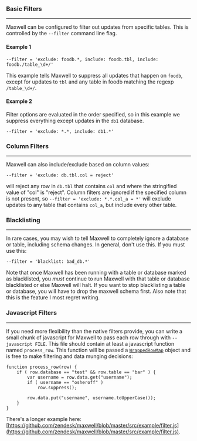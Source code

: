 ### Basic Filters
***

Maxwell can be configured to filter out updates from specific tables.  This is controlled
by the `--filter` command line flag.

#### Example 1

```
--filter = 'exclude: foodb.*, include: foodb.tbl, include: foodb./table_\d+/'
```

This example tells Maxwell to suppress all updates that happen on `foodb`, except for updates
to `tbl` and any table in foodb matching the regexp `/table_\d+/`.
#### Example 2

Filter options are evaluated in the order specified, so in this example we
suppress everything except updates in the `db1` database.

```
--filter = 'exclude: *.*, include: db1.*'
```


### Column Filters
***
Maxwell can also include/exclude based on column values:

```
--filter = 'exclude: db.tbl.col = reject'
```

will reject any row in `db.tbl` that contains `col` and where the stringified value of "col" is "reject".
Column filters are ignored if the specified column is not present, so `--filter = 'exclude: *.*.col_a = *'`
will exclude updates to any table that contains `col_a`, but include every other table.


### Blacklisting
***
In rare cases, you may wish to tell Maxwell to completely ignore a database or
table, including schema changes.  In general, don't use this.  If you must use this:

```
--filter = 'blacklist: bad_db.*'
```

Note that once Maxwell has been running with a table or database marked as
blacklisted, you *must* continue to run Maxwell with that table or database
blacklisted or else Maxwell will halt. If you want to stop
blacklisting a table or database, you will have to drop the maxwell schema first.
Also note that this is the feature I most regret writing.


### Javascript Filters
***
If you need more flexibility than the native filters provide, you can write a small chunk of
javascript for Maxwell to pass each row through with `--javascript FILE`.  This file should contain
at least a javascript function named `process_row`.  This function will be passed a [`WrappedRowMap`]()
object and is free to make filtering and data munging decisions:

```
function process_row(row) {
	if ( row.database == "test" && row.table == "bar" ) {
		var username = row.data.get("username");
		if ( username == "osheroff" )
			row.suppress();

		row.data.put("username", username.toUpperCase());
	}
}
```

There's a longer example here: [https://github.com/zendesk/maxwell/blob/master/src/example/filter.js](https://github.com/zendesk/maxwell/blob/master/src/example/filter.js).


